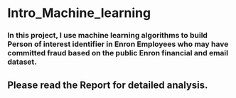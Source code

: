 # Intro_Machine_learning
### In this project, I use machine learning algorithms to build Person of interest identifier in Enron Employees who may have committed fraud based on the public Enron financial and email dataset.

## Please read the Report for detailed analysis. 

